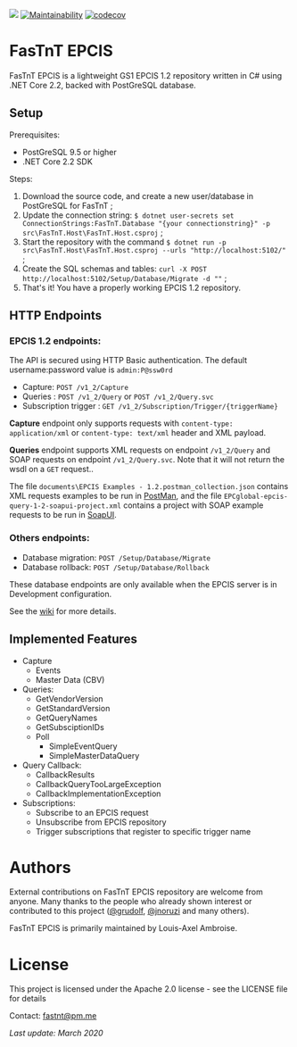 ![](https://github.com/FasTnT/epcis/workflows/.NET%20Core/badge.svg)
[![Maintainability](https://api.codeclimate.com/v1/badges/40672e48b92da57852d7/maintainability)](https://codeclimate.com/github/FasTnT/epcis/maintainability)
[![codecov](https://codecov.io/gh/FasTnT/epcis/branch/develop/graph/badge.svg)](https://codecov.io/gh/FasTnT/epcis)

# FasTnT EPCIS

FasTnT EPCIS is a lightweight GS1 EPCIS 1.2 repository written in C# using .NET Core 2.2, backed with PostGreSQL database.

## Setup

Prerequisites:
- PostGreSQL 9.5 or higher
- .NET Core 2.2 SDK

Steps:
1. Download the source code, and create a new user/database in PostGreSQL for FasTnT ;
2. Update the connection string: `$ dotnet user-secrets set ConnectionStrings:FasTnT.Database "{your connectionstring}" -p src\FasTnT.Host\FasTnT.Host.csproj` ;
3. Start the repository with the command `$ dotnet run -p src\FasTnT.Host\FasTnT.Host.csproj --urls "http://localhost:5102/"` ;
4. Create the SQL schemas and tables: `curl -X POST http://localhost:5102/Setup/Database/Migrate -d ""` ;
5. That's it! You have a properly working EPCIS 1.2 repository.

## HTTP Endpoints

### EPCIS 1.2 endpoints:

The API is secured using HTTP Basic authentication. The default username:password value is `admin:P@ssw0rd`

- Capture: `POST /v1_2/Capture`
- Queries : `POST /v1_2/Query` or `POST /v1_2/Query.svc`
- Subscription trigger : `GET /v1_2/Subscription/Trigger/{triggerName}`

**Capture** endpoint only supports requests with `content-type: application/xml` or `content-type: text/xml` header and XML payload.

**Queries** endpoint supports XML requests on endpoint `/v1_2/Query` and SOAP requests on endpoint `/v1_2/Query.svc`. Note that it will not return the wsdl on a `GET` request..

The file `documents\EPCIS Examples - 1.2.postman_collection.json` contains XML requests examples to be run in [PostMan](https://www.getpostman.com/), and the file `EPCglobal-epcis-query-1-2-soapui-project.xml` contains a project with SOAP example requests to be run in [SoapUI](https://www.soapui.org/open-source.html).

### Others endpoints:

- Database migration: `POST /Setup/Database/Migrate`
- Database rollback: `POST /Setup/Database/Rollback`

These database endpoints are only available when the EPCIS server is in Development configuration.

See the [wiki](https://github.com/FasTnT/epcis/wiki) for more details.

## Implemented Features

- Capture
  - Events
  - Master Data (CBV)
- Queries:
  - GetVendorVersion
  - GetStandardVersion
  - GetQueryNames
  - GetSubsciptionIDs
  - Poll
    - SimpleEventQuery
    - SimpleMasterDataQuery
- Query Callback:
  - CallbackResults
  - CallbackQueryTooLargeException
  - CallbackImplementationException
- Subscriptions:
  - Subscribe to an EPCIS request
  - Unsubscribe from EPCIS repository
  - Trigger subscriptions that register to specific trigger name

# Authors

External contributions on FasTnT EPCIS repository are welcome from anyone. Many thanks to the people who already shown interest or contributed to this project ([@grudolf](https://github.com/grudolf), [@jnoruzi](https://github.com/jnoruzi) and many others).

FasTnT EPCIS is primarily maintained by Louis-Axel Ambroise.

# License

This project is licensed under the Apache 2.0 license - see the LICENSE file for details

Contact: fastnt@pm.me

_Last update: March 2020_
